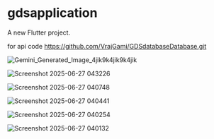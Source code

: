 # gdsapplication

A new Flutter project.

for api code
https://github.com/VrajGami/GDSdatabaseDatabase.git


![Gemini_Generated_Image_4jik9k4jik9k4jik](https://github.com/user-attachments/assets/3c51393c-78c9-4df7-b6cc-6714f027557f)


![Screenshot 2025-06-27 043226](https://github.com/user-attachments/assets/4c0f4d16-759d-4b0f-8817-8f9ae8a276fe)

![Screenshot 2025-06-27 040748](https://github.com/user-attachments/assets/5d598c61-edd8-4ae1-9875-4cda8b6133f6)

![Screenshot 2025-06-27 040441](https://github.com/user-attachments/assets/ef5684ba-4ee9-4ff1-a50d-02e5ff61a929)

![Screenshot 2025-06-27 040254](https://github.com/user-attachments/assets/589b205a-5536-40ce-bc12-4cd5655657c2)

![Screenshot 2025-06-27 040132](https://github.com/user-attachments/assets/e601d29a-ff49-45f5-9099-a889424a5637)


